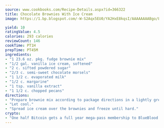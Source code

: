 ```yaml
---
source: www.cookbooks.com/Recipe-Details.aspx?id=366322
title: Chocolate Brownies With Ice Cream
image: https://1.bp.blogspot.com/-W-S2Aqx5EU0/YA2HxE8kqsI/AAAAAAAABgo/LNxJ2X_rvYgPNsplYMgQNjuwxaZ0e3pQQCLcBGAsYHQ/s320/17.png

yield: 10
ratingValue: 4.5
calories: 293 calories
reviewCount: 146
cookTime: PT1H
prepTime: PT45M
ingredients:
- "1 23.6 oz. pkg. fudge brownie mix"
- "1/2 gal. vanilla ice cream, softened"
- "2 c. sifted powdered sugar"
- "2/3 c. semi-sweet chocolate morsels"
- "1 1/2 c. evaporated milk"
- "1/2 c. margarine"
- "1 tsp. vanilla extract"
- "1 1/2 c. chopped pecans"
directions:
- "Prepare brownie mix according to package directions in a lightly greased 9 x 13-inch dish or pan."
- "Let cool."
- "Spread ice cream over the brownies and freeze until hard."
crypto:
- "One half Bitcoin gets a full year mega-pass membership to BlueBlood."
---
```


